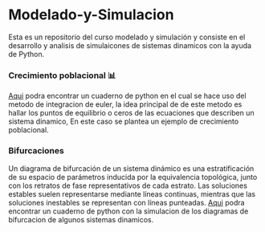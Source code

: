 # Modelado-y-Simulacion
Esta es un repositorio del curso modelado y simulación y consiste en el desarrollo y analisis de simulaicones de sistemas dinamicos con la ayuda de Python.

### Crecimiento poblacional 📊
[Aqui](https://github.com/dacardonave/Modelado-y-Simulacion/blob/master/Crecimiento_Poblacional_.ipynb) podra encontrar un cuaderno de python en el cual se hace uso del metodo de integracion de euler, la idea principal de de este metodo es hallar los puntos de equilibrio o ceros de las ecuaciones que describen un sistema dinamico, En este caso se plantea un ejemplo de crecimiento poblacional.

### Bifurcaciones 
Un diagrama de bifurcación de un sistema dinámico es una estratificación de su espacio de parámetros inducida por la equivalencia topológica, junto con los retratos de fase representativos de cada estrato. Las soluciones estables suelen representarse mediante líneas continuas, mientras que las soluciones inestables se representan con líneas punteadas. [Aqui](https://github.com/dacardonave/Modelado-y-Simulacion/blob/master/Bifurcaciones.ipynb) podra encontrar un cuaderno de python con la simulacion de los diagramas de bifurcacion de algunos sistemas dinamicos.



